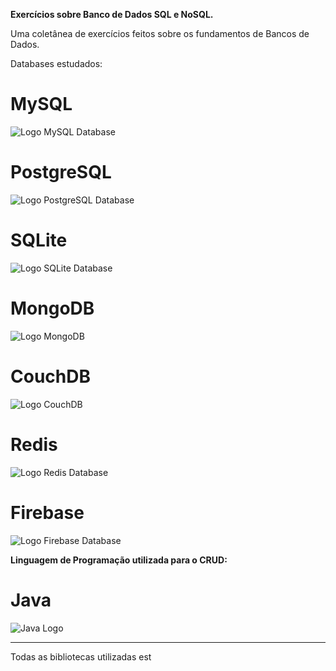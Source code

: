 **Exercícios sobre Banco de Dados SQL e NoSQL.**

Uma coletânea de exercícios feitos sobre os fundamentos de Bancos de Dados.

Databases estudados: 

# MySQL


![Logo MySQL Database](https://s2.glbimg.com/WcVu50imQYm5GntBKg-J5RkOAQA=/1200x/smart/filters:cover():strip_icc()/i.s3.glbimg.com/v1/AUTH_08fbf48bc0524877943fe86e43087e7a/internal_photos/bs/2021/y/M/W5GFw3Qh2YwD5XkhUM2Q/2012-04-17-mysql-logos.gif)

# PostgreSQL

![Logo PostgreSQL Database](https://upload.wikimedia.org/wikipedia/commons/thumb/2/29/Postgresql_elephant.svg/1200px-Postgresql_elephant.svg.png)

# SQLite

![Logo SQLite Database](https://upload.wikimedia.org/wikipedia/commons/thumb/3/38/SQLite370.svg/1200px-SQLite370.svg.png)

# MongoDB

![Logo MongoDB](https://upload.wikimedia.org/wikipedia/commons/thumb/9/93/MongoDB_Logo.svg/2560px-MongoDB_Logo.svg.png)

# CouchDB

![Logo CouchDB](https://couchdb.apache.org/image/couch@2x.png)

# Redis

![Logo Redis Database](https://upload.wikimedia.org/wikipedia/en/thumb/6/6b/Redis_Logo.svg/1200px-Redis_Logo.svg.png)

# Firebase

![Logo Firebase Database](https://i.ytimg.com/vi/fgT6r4f9Apc/maxresdefault.jpg)

**Linguagem de Programação utilizada para o CRUD:**

# Java 

![Java Logo](https://s2.glbimg.com/twoewJmwpMgtGPcRPP8SxFlDVmM=/0x0:695x393/984x0/smart/filters:strip_icc()/i.s3.glbimg.com/v1/AUTH_08fbf48bc0524877943fe86e43087e7a/internal_photos/bs/2021/P/f/y52r4ySZWLkJjEhKLhgw/2014-11-14-java-logo.jpg)
___________________________________________________________________________________________________________________________

Todas as bibliotecas utilizadas est

